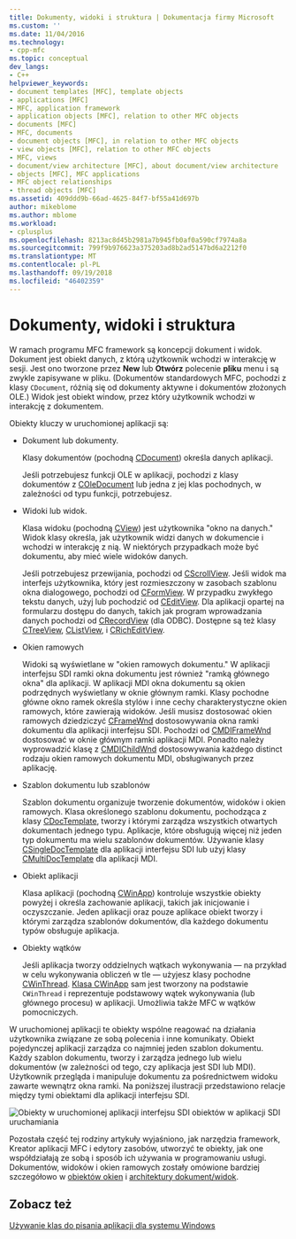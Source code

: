 ```yaml
---
title: Dokumenty, widoki i struktura | Dokumentacja firmy Microsoft
ms.custom: ''
ms.date: 11/04/2016
ms.technology:
- cpp-mfc
ms.topic: conceptual
dev_langs:
- C++
helpviewer_keywords:
- document templates [MFC], template objects
- applications [MFC]
- MFC, application framework
- application objects [MFC], relation to other MFC objects
- documents [MFC]
- MFC, documents
- document objects [MFC], in relation to other MFC objects
- view objects [MFC], relation to other MFC objects
- MFC, views
- document/view architecture [MFC], about document/view architecture
- objects [MFC], MFC applications
- MFC object relationships
- thread objects [MFC]
ms.assetid: 409ddd9b-66ad-4625-84f7-bf55a41d697b
author: mikeblome
ms.author: mblome
ms.workload:
- cplusplus
ms.openlocfilehash: 8213ac8d45b2981a7b945fb0af0a590cf7974a8a
ms.sourcegitcommit: 799f9b976623a375203ad8b2ad5147bd6a2212f0
ms.translationtype: MT
ms.contentlocale: pl-PL
ms.lasthandoff: 09/19/2018
ms.locfileid: "46402359"
---
```

# <a name="documents-views-and-the-framework"></a>Dokumenty, widoki i struktura

W ramach programu MFC framework są koncepcji dokument i widok. Dokument jest obiekt danych, z którą użytkownik wchodzi w interakcję w sesji. Jest ono tworzone przez **New** lub **Otwórz** polecenie **pliku** menu i są zwykle zapisywane w pliku. (Dokumentów standardowych MFC, pochodzi z klasy `CDocument`, różnią się od dokumenty aktywne i dokumentów złożonych OLE.) Widok jest obiekt window, przez który użytkownik wchodzi w interakcję z dokumentem.

Obiekty kluczy w uruchomionej aplikacji są:

- Dokument lub dokumenty.

     Klasy dokumentów (pochodną [CDocument](../mfc/reference/cdocument-class.md)) określa danych aplikacji.

     Jeśli potrzebujesz funkcji OLE w aplikacji, pochodzi z klasy dokumentów z [COleDocument](../mfc/reference/coledocument-class.md) lub jedna z jej klas pochodnych, w zależności od typu funkcji, potrzebujesz.

- Widoki lub widok.

     Klasa widoku (pochodną [CView](../mfc/reference/cview-class.md)) jest użytkownika "okno na danych." Widok klasy określa, jak użytkownik widzi danych w dokumencie i wchodzi w interakcję z nią. W niektórych przypadkach może być dokumentu, aby mieć wiele widoków danych.

     Jeśli potrzebujesz przewijania, pochodzi od [CScrollView](../mfc/reference/cscrollview-class.md). Jeśli widok ma interfejs użytkownika, który jest rozmieszczony w zasobach szablonu okna dialogowego, pochodzi od [CFormView](../mfc/reference/cformview-class.md). W przypadku zwykłego tekstu danych, użyj lub pochodzić od [CEditView](../mfc/reference/ceditview-class.md). Dla aplikacji opartej na formularzu dostępu do danych, takich jak program wprowadzania danych pochodzi od [CRecordView](../mfc/reference/crecordview-class.md) (dla ODBC). Dostępne są też klasy [CTreeView](../mfc/reference/ctreeview-class.md), [CListView](../mfc/reference/clistview-class.md), i [CRichEditView](../mfc/reference/cricheditview-class.md).

- Okien ramowych

     Widoki są wyświetlane w "okien ramowych dokumentu." W aplikacji interfejsu SDI ramki okna dokumentu jest również "ramką głównego okna" dla aplikacji. W aplikacji MDI okna dokumentu są okien podrzędnych wyświetlany w oknie głównym ramki. Klasy pochodne główne okno ramek określa stylów i inne cechy charakterystyczne okien ramowych, które zawierają widoków. Jeśli musisz dostosować okien ramowych dziedziczyć [CFrameWnd](../mfc/reference/cframewnd-class.md) dostosowywania okna ramki dokumentu dla aplikacji interfejsu SDI. Pochodzi od [CMDIFrameWnd](../mfc/reference/cmdiframewnd-class.md) dostosować w oknie głównym ramki aplikacji MDI. Ponadto należy wyprowadzić klasę z [CMDIChildWnd](../mfc/reference/cmdichildwnd-class.md) dostosowywania każdego distinct rodzaju okien ramowych dokumentu MDI, obsługiwanych przez aplikację.

- Szablon dokumentu lub szablonów

     Szablon dokumentu organizuje tworzenie dokumentów, widoków i okien ramowych. Klasa określonego szablonu dokumentu, pochodząca z klasy [CDocTemplate](../mfc/reference/cdoctemplate-class.md), tworzy i którymi zarządza wszystkich otwartych dokumentach jednego typu. Aplikacje, które obsługują więcej niż jeden typ dokumentu ma wielu szablonów dokumentów. Używanie klasy [CSingleDocTemplate](../mfc/reference/csingledoctemplate-class.md) dla aplikacji interfejsu SDI lub użyj klasy [CMultiDocTemplate](../mfc/reference/cmultidoctemplate-class.md) dla aplikacji MDI.

- Obiekt aplikacji

     Klasa aplikacji (pochodną [CWinApp](../mfc/reference/cwinapp-class.md)) kontroluje wszystkie obiekty powyżej i określa zachowanie aplikacji, takich jak inicjowanie i oczyszczanie. Jeden aplikacji oraz pouze aplikace obiekt tworzy i którymi zarządza szablonów dokumentów, dla każdego dokumentu typów obsługuje aplikacja.

- Obiekty wątków

     Jeśli aplikacja tworzy oddzielnych wątkach wykonywania — na przykład w celu wykonywania obliczeń w tle — użyjesz klasy pochodne [CWinThread](../mfc/reference/cwinthread-class.md). [Klasa CWinApp](../mfc/reference/cwinapp-class.md) sam jest tworzony na podstawie `CWinThread` i reprezentuje podstawowy wątek wykonywania (lub głównego procesu) w aplikacji. Umożliwia także MFC w wątków pomocniczych.

W uruchomionej aplikacji te obiekty wspólne reagować na działania użytkownika związane ze sobą polecenia i inne komunikaty. Obiekt pojedynczej aplikacji zarządza co najmniej jeden szablon dokumentu. Każdy szablon dokumentu, tworzy i zarządza jednego lub wielu dokumentów (w zależności od tego, czy aplikacja jest SDI lub MDI). Użytkownik przegląda i manipuluje dokumentu za pośrednictwem widoku zawarte wewnątrz okna ramki. Na poniższej ilustracji przedstawiono relacje między tymi obiektami dla aplikacji interfejsu SDI.

![Obiekty w uruchomionej aplikacji interfejsu SDI](../mfc/media/vc386v1.gif "vc386v1") obiektów w aplikacji SDI uruchamiania

Pozostała część tej rodziny artykuły wyjaśniono, jak narzędzia framework, Kreator aplikacji MFC i edytory zasobów, utworzyć te obiekty, jak one współdziałają ze sobą i sposób ich używania w programowaniu usługi. Dokumentów, widoków i okien ramowych zostały omówione bardziej szczegółowo w [obiektów okien](../mfc/window-objects.md) i [architektury dokument/widok](../mfc/document-view-architecture.md).

## <a name="see-also"></a>Zobacz też

[Używanie klas do pisania aplikacji dla systemu Windows](../mfc/using-the-classes-to-write-applications-for-windows.md)
